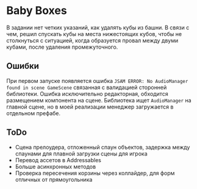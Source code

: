# Baby Boxes

В задании нет четких указаний, как удалять кубы из башни. В связи с чем, решил спускать кубы на места нижестоящих кубов, чтобы не столкнуться с ситуацией, когда образуется провал между двуми кубами, после удаления промежуточного.

## Ошибки

При первом запуске появляется ошибка `JSAM ERROR: No AudioManager found in scene GameScene` связанная с валидацией сторонней библиотеки. Ошибка исключительно редакторная, обходится размещением компонента на сцене. Библиотека ищет `AudioManager` на главной сцене, но в моей реализации менеджер загружается в отдельном префабе.

## ToDo

- Сцена прелоудера, отложенный спаун объектов, задержка между спаунами для плавной загрузки сцены для игрока
- Перевод ассетов в Addressables
- Больше асинхронных методов
- Проверка пересечения корзины через коллайдер, для форм отличных от прямоугольника

